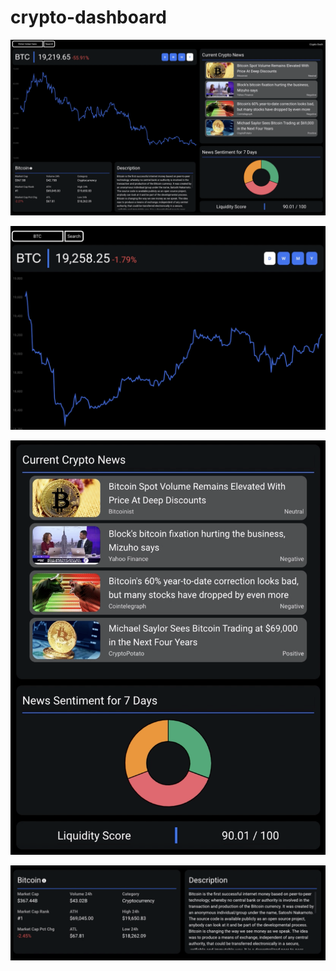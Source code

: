 # crypto-dashboard


![](/crypto-images/coin-home.png)


![](/crypto-images/coin-chart.png)


![](/crypto-images/coin-news.png)


![](/crypto-images/coin-desc.png)
